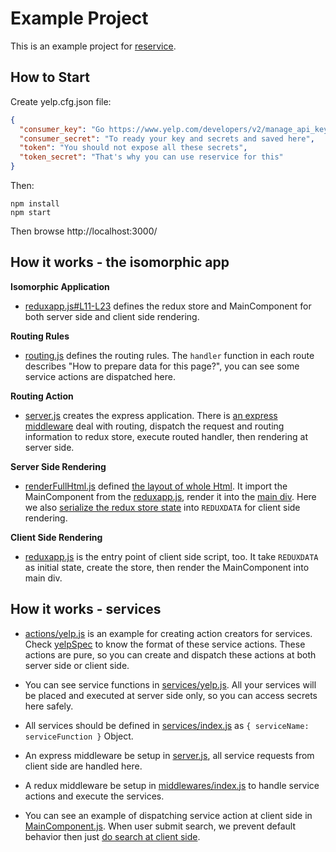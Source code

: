 Example Project
===============

This is an example project for <a href="https://github.com/zordius/reservice">reservice</a>.

How to Start
------------

Create yelp.cfg.json file:
```json
{
  "consumer_key": "Go https://www.yelp.com/developers/v2/manage_api_keys",
  "consumer_secret": "To ready your key and secrets and saved here",
  "token": "You should not expose all these secrets",
  "token_secret": "That's why you can use reservice for this"
}
```

Then:

```
npm install
npm start
```
Then browse http://localhost:3000/

How it works - the isomorphic app
---------------------------------

**Isomorphic Application**
* <a href="src/reduxapp.js">reduxapp.js#L11-L23</a> defines the redux store and MainComponent for both server side and client side rendering.

**Routing Rules**
* <a href="src/routing.js">routing.js</a> defines the routing rules. The `handler` function in each route describes "How to prepare data for this page?", you can see some service actions are dispatched here.

**Routing Action**
* <a href="src/server.js">server.js</a> creates the express application. There is <a href="src/server.js#L39-L52">an express middleware</a> deal with routing, dispatch the request and routing information to redux store, execute routed handler, then rendering at server side.

**Server Side Rendering**
* <a href="src/lib/renderFullHtml.js">renderFullHtml.js</a> defined <a href="src/lib/renderFullHtml.js#L9-L18">the layout of whole Html</a>. It import the MainComponent from the <a href="src/reduxapp.js#L21-L23">reduxapp.js</a>, render it into the <a href="src/lib/renderFullHtml.js#L14">main div</a>. Here we also <a href="src/lib/renderFullHtml.js#L15">serialize the redux store state</a> into `REDUXDATA` for client side rendering.

**Client Side Rendering**
* <a href="src/reduxapp.js#L29-L31">reduxapp.js</a> is the entry point of client side script, too. It take `REDUXDATA` as initial state, create the store, then render the MainComponent into main div.

How it works - services
-----------------------

* <a href="src/actions/yelp.js">actions/yelp.js</a> is an example for creating action creators for services. Check <a href="spec/actions/yelpSpec.js">yelpSpec</a> to know the format of these service actions. These actions are pure, so you can create and dispatch these actions at both server side or client side.

* You can see service functions in <a href="src/services/yelp.js">services/yelp.js</a>. All your services will be placed and executed at server side only, so you can access secrets here safely.

* All services should be defined in <a href="src/services/index.js">services/index.js</a> as `{ serviceName: serviceFunction }` Object.

* An express middleware be setup in <a href="src/server.js#L33-L37">server.js</a>, all service requests from client side are handled here.

* A redux middleware be setup in <a href="src/middlewares/index.js#L6">middlewares/index.js</a> to handle service actions and execute the services.

* You can see an example of dispatching service action at client side in <a href="src/containers/MainComponent.js#L35-L37">MainComponent.js</a>. When user submit search, we prevent default behavior then just <a href="src/components/YelpSearch.js#L17-L20">do search at client side</a>.
